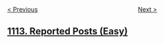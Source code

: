 <!--|This file generated by command(leetcode description); DO NOT EDIT.    |-->
<!--+----------------------------------------------------------------------+-->
<!--|@author    openset <openset.wang@gmail.com>                           |-->
<!--|@link      https://github.com/openset                                 |-->
<!--|@home      https://github.com/tonymontaro/leetcode-hints                        |-->
<!--+----------------------------------------------------------------------+-->

[< Previous](https://github.com/tonymontaro/leetcode-hints/tree/master/problems/highest-grade-for-each-student "Highest Grade For Each Student")
　　　　　　　　　　　　　　　　
[Next >](https://github.com/tonymontaro/leetcode-hints/tree/master/problems/print-in-order "Print in Order")

## [1113. Reported Posts (Easy)](https://leetcode.com/problems/reported-posts "")


